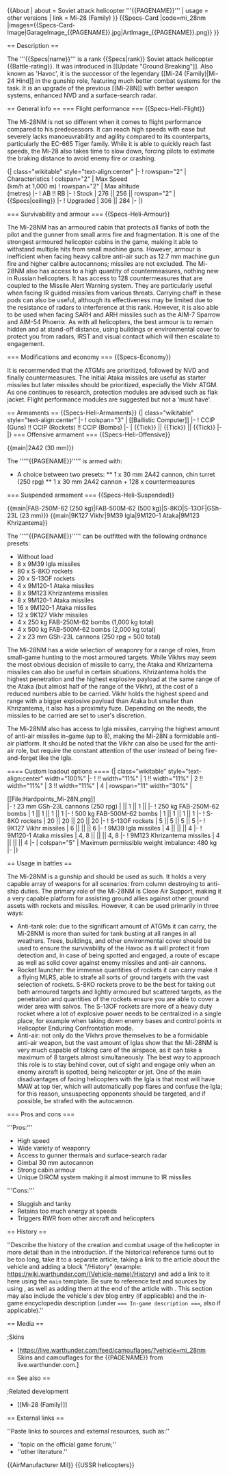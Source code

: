 {{About
| about = Soviet attack helicopter '''{{PAGENAME}}'''
| usage = other versions
| link = Mi-28 (Family)
}}
{{Specs-Card
|code=mi_28nm
|images={{Specs-Card-Image|GarageImage_{{PAGENAME}}.jpg|ArtImage_{{PAGENAME}}.png}}
}}

== Description ==
<!-- ''In the description, the first part should be about the history of and the creation and combat usage of the helicopter, as well as its key features. In the second part, tell the reader about the helicopter in the game. Insert a screenshot of the vehicle, so that if the novice player does not remember the vehicle by name, he will immediately understand what kind of vehicle the article is talking about.'' -->
The '''{{Specs|name}}''' is a rank {{Specs|rank}} Soviet attack helicopter {{Battle-rating}}. It was introduced in [[Update "Ground Breaking"]]. Also known as 'Havoc', it is the successor of the legendary [[Mi-24 (Family)|Mi-24 Hind]] in the gunship role, featuring much better combat systems for the task. It is an upgrade of the previous [[Mi-28N]] with better weapon systems, enhanced NVD and a surface-search radar.

== General info ==
=== Flight performance ===
{{Specs-Heli-Flight}}
<!-- ''Describe how the helicopter behaves in the air. Speed, manoeuvrability, acceleration and allowable loads - these are the most important characteristics of the vehicle.'' -->
The Mi-28NM is not so different when it comes to flight performance compared to his predecessors. It can reach high speeds with ease but severely lacks manoeuvrability and agility compared to its counterparts, particularly the EC-665 Tiger family. While it is able to quickly reach fast speeds, the Mi-28 also takes time to slow down, forcing pilots to estimate the braking distance to avoid enemy fire or crashing.

{| class="wikitable" style="text-align:center"
|-
! rowspan="2" | Characteristics
! colspan="2" | Max Speed<br>(km/h at 1,000 m)
! rowspan="2" | Max altitude<br>(metres)
|-
! AB !! RB
|-
! Stock
| 276 || 256 || rowspan="2" | {{Specs|ceiling}}
|-
! Upgraded
| 306 || 284
|-
|}

=== Survivability and armour ===
{{Specs-Heli-Armour}}
<!-- ''Examine the survivability of the helicopter. Note how vulnerable the structure is and how secure the pilot is, whether the fuel tanks are armoured, etc. Describe the armour, if there is any, and also mention the vulnerability of other critical systems.'' -->
The Mi-28NM has an armoured cabin that protects all flanks of both the pilot and the gunner from small arms fire and fragmentation. It is one of the strongest armoured helicopter cabins in the game, making it able to withstand multiple hits from small machine guns. However, armour is inefficient when facing heavy calibre anti-air such as 12.7 mm machine gun fire and higher calibre autocannons; missiles are not excluded. The Mi-28NM also has access to a high quantity of countermeasures, nothing new in Russian helicopters. It has access to 128 countermeasures that are coupled to the Missile Alert Warning system. They are particularly useful when facing IR guided missiles from various threats. Carrying chaff in these pods can also be useful, although its effectiveness may be limited due to the resistance of radars to interference at this rank. However, it is also able to be used when facing SARH and ARH missiles such as the AIM-7 Sparrow and AIM-54 Phoenix. As with all helicopters, the best armour is to remain hidden and at stand-off distance, using buildings or environmental cover to protect you from radars, IRST and visual contact which will then escalate to engagement.

=== Modifications and economy ===
{{Specs-Economy}}

It is recommended that the ATGMs are prioritized, followed by NVD and finally countermeasures. The initial Ataka missiles are useful as starter missiles but later missiles should be prioritized, especially the Vikhr ATGM. As one continues to research, protection modules are advised such as flak jacket. Flight performance modules are suggested but not a 'must have'.

== Armaments ==
{{Specs-Heli-Armaments}}
{| class="wikitable" style="text-align:center"
|-
! colspan="3" | [[Ballistic Computer]]
|-
! CCIP (Guns) !! CCIP (Rockets) !! CCIP (Bombs)
|-
| {{Tick}} || {{Tick}} || {{Tick}}
|-
|}
=== Offensive armament ===
{{Specs-Heli-Offensive}}
<!-- ''Describe the offensive armament of the helicopter, if any. Describe how effective the cannons and machine guns are in battle, also what ammunition belts or drums are better to use. If there is no offensive weaponry, delete this subsection.'' -->
{{main|2A42 (30 mm)}}

The '''''{{PAGENAME}}''''' is armed with:

* A choice between two presets:
** 1 x 30 mm 2A42 cannon, chin turret (250 rpg)
** 1 x 30 mm 2A42 cannon + 128 x countermeasures

=== Suspended armament ===
{{Specs-Heli-Suspended}}
<!-- ''Describe the helicopter's suspended armament: additional cannons under the winglets, any bombs, and rockets. Since any helicopter is essentially only a platform for suspended weaponry, this section is significant and deserves your special attention. If there is no suspended weaponry remove this subsection.'' -->
{{main|FAB-250M-62 (250 kg)|FAB-500M-62 (500 kg)|S-8KO|S-13OF|GSh-23L (23 mm)}}
{{main|9K127 Vikhr|9M39 Igla|9M120-1 Ataka|9M123 Khrizantema}}

The '''''{{PAGENAME}}''''' can be outfitted with the following ordnance presets:

* Without load
* 8 x 9M39 Igla missiles
* 80 x S-8KO rockets
* 20 x S-13OF rockets
* 4 x 9M120-1 Ataka missiles
* 8 x 9M123 Khrizantema missiles
* 8 x 9M120-1 Ataka missiles
* 16 x 9M120-1 Ataka missiles
* 12 x 9K127 Vikhr missiles
* 4 x 250 kg FAB-250M-62 bombs (1,000 kg total)
* 4 x 500 kg FAB-500M-62 bombs (2,000 kg total)
* 2 x 23 mm GSh-23L cannons (250 rpg = 500 total)

The Mi-28NM has a wide selection of weaponry for a range of roles, from small-game hunting to the most armoured targets. While Vikhrs may seem the most obvious decision of missile to carry, the Ataka and Khrizantema missiles can also be useful in certain situations. Khrizantema holds the highest penetration and the highest explosive payload at the same range of the Ataka (but almost half of the range of the Vikhr), at the cost of a reduced numbers able to be carried. Vikhr holds the highest speed and range with a bigger explosive payload than Ataka but smaller than Khrizantema, it also has a proximity fuze. Depending on the needs, the missiles to be carried are set to user's discretion.

The Mi-28NM also has access to Igla missiles, carrying the highest amount of anti-air missiles in-game (up to 8), making the Mi-28N a formidable anti-air platform. It should be noted that the Vikhr can also be used for the anti-air role, but require the constant attention of the user instead of being fire-and-forget like the Igla.

==== Custom loadout options ====
{| class="wikitable" style="text-align:center" width="100%"
|-
! !! width="11%" | 1 !! width="11%" | 2 !! width="11%" | 3 !! width="11%" | 4
| rowspan="11" width="30%" | <div class="ttx-image">[[File:Hardpoints_Mi-28N.png]]</div>
|-
! 23 mm GSh-23L cannons (250 rpg)
| || 1 || 1 ||
|-
! 250 kg FAB-250M-62 bombs
| 1 || 1 || 1 || 1
|-
! 500 kg FAB-500M-62 bombs
| 1 || 1 || 1 || 1
|-
! S-8KO rockets
| 20 || 20 || 20 || 20
|-
! S-13OF rockets
| 5 || 5 || 5 || 5
|-
! 9K127 Vikhr missiles
| 6 || || || 6
|-
! 9M39 Igla missiles
| 4 || || || 4
|-
! 9M120-1 Ataka missiles
| 4, 8 || || || 4, 8
|-
! 9M123 Khrizantema missiles
| 4 || || || 4
|-
| colspan="5" | Maximum permissible weight imbalance: 480 kg
|-
|}

== Usage in battles ==
<!-- ''Describe the tactics of playing in a helicopter, the features of using the helicopter in a team and advice on tactics. Refrain from creating a "guide" - do not impose a single point of view, but instead, give the reader food for thought. Examine the most dangerous enemies and give recommendations on fighting them. If necessary, note the specifics of the game in different modes (AB, RB, SB).'' -->
The Mi-28NM is a gunship and should be used as such. It holds a very capable array of weapons for all scenarios: from column destroying to anti-ship duties. The primary role of the Mi-28NM is Close Air Support, making it a very capable platform for assisting ground allies against other ground assets with rockets and missiles. However, it can be used primarily in three ways:

* Anti-tank role: due to the significant amount of ATGMs it can carry, the Mi-28NM is more than suited for tank busting at all ranges in all weathers. Trees, buildings, and other environmental cover should be used to ensure the survivability of the Havoc as it will protect it from detection and, in case of being spotted and engaged, a route of escape as well as solid cover against enemy missiles and anti-air cannons.
* Rocket launcher: the immense quantities of rockets it can carry make it a flying MLRS, able to strafe all sorts of ground targets with the vast selection of rockets. S-8KO rockets prove to be the best for taking out both armoured targets and lightly armoured but scattered targets, as the penetration and quantities of the rockets ensure you are able to cover a wider area with salvos. The S-13OF rockets are more of a heavy duty rocket where a lot of explosive power needs to be centralized in a single place, for example when taking down enemy bases and control points in Helicopter Enduring Confrontation mode.
* Anti-air: not only do the Vikhrs prove themselves to be a formidable anti-air weapon, but the vast amount of Iglas show that the Mi-28NM is very much capable of taking care of the airspace, as it can take a maximum of 8 targets almost simultaneously. The best way to approach this role is to stay behind cover, out of sight and engage only when an enemy aircraft is spotted, being helicopter or jet. One of the main disadvantages of facing helicopters with the Igla is that most will have MAW at top tier, which will automatically pop flares and confuse the Igla; for this reason, unsuspecting opponents should be targeted, and if possible, be strafed with the autocannon.

=== Pros and cons ===
<!-- ''Summarise and briefly evaluate the vehicle in terms of its characteristics and combat effectiveness. Mark its pros and cons in the bulleted list. Try not to use more than 6 points for each of the characteristics. Avoid using categorical definitions such as "bad", "good" and the like - use substitutions with softer forms such as "inadequate" and "effective".'' -->

'''Pros:'''

* High speed
* Wide variety of weaponry
* Access to gunner thermals and surface-search radar
* Gimbal 30 mm autocannon
* Strong cabin armour
* Unique DIRCM system making it almost immune to IR missiles

'''Cons:'''

* Sluggish and tanky
* Retains too much energy at speeds
* Triggers RWR from other aircraft and helicopters

== History ==
<!-- ''Describe the history of the creation and combat usage of the helicopter in more detail than in the introduction. If the historical reference turns out to be too long, take it to a separate article, taking a link to the article about the vehicle and adding a block "/History" (example: <nowiki>https://wiki.warthunder.com/(Vehicle-name)/History</nowiki>) and add a link to it here using the <code>main</code> template. Be sure to reference text and sources by using <code><nowiki><ref></ref></nowiki></code>, as well as adding them at the end of the article with <code><nowiki><references /></nowiki></code>. This section may also include the vehicle's dev blog entry (if applicable) and the in-game encyclopedia description (under <code><nowiki>=== In-game description ===</nowiki></code>, also if applicable).'' -->
''Describe the history of the creation and combat usage of the helicopter in more detail than in the introduction. If the historical reference turns out to be too long, take it to a separate article, taking a link to the article about the vehicle and adding a block "/History" (example: <nowiki>https://wiki.warthunder.com/(Vehicle-name)/History</nowiki>) and add a link to it here using the <code>main</code> template. Be sure to reference text and sources by using <code><nowiki><ref></ref></nowiki></code>, as well as adding them at the end of the article with <code><nowiki><references /></nowiki></code>. This section may also include the vehicle's dev blog entry (if applicable) and the in-game encyclopedia description (under <code><nowiki>=== In-game description ===</nowiki></code>, also if applicable).''

== Media ==
<!-- ''Excellent additions to the article would be video guides, screenshots from the game, and photos.'' -->

;Skins

* [https://live.warthunder.com/feed/camouflages/?vehicle=mi_28nm Skins and camouflages for the {{PAGENAME}} from live.warthunder.com.]

== See also ==
<!-- ''Links to the articles on the War Thunder Wiki that you think will be useful for the reader, for example:''
* ''reference to the series of the helicopter;''
* ''links to approximate analogues of other nations and research trees.'' -->

;Related development
* [[Mi-28 (Family)]]

== External links ==
<!-- ''Paste links to sources and external resources, such as:''
* ''topic on the official game forum;''
* ''other literature.'' -->
''Paste links to sources and external resources, such as:''

* ''topic on the official game forum;''
* ''other literature.''

{{AirManufacturer Mil}}
{{USSR helicopters}}
